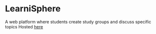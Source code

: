 # LearniSphere
A web platform where students create study groups and discuss specific topics
Hosted [here](https://learnisphere.pythonanywhere.com)
